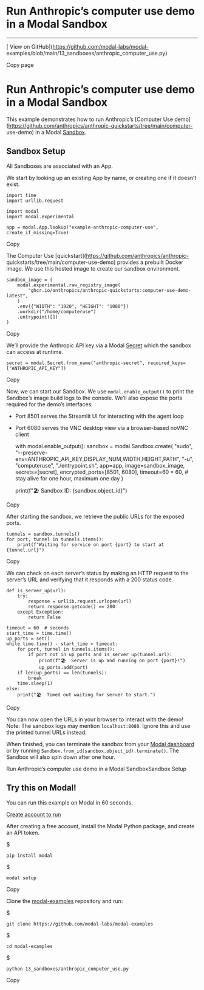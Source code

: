 # Run Anthropic’s computer use demo in a Modal Sandbox

* * *

[ View on GitHub](https://github.com/modal-labs/modal-
examples/blob/main/13_sandboxes/anthropic_computer_use.py)

Copy page

# Run Anthropic’s computer use demo in a Modal Sandbox

This example demonstrates how to run Anthropic’s [Computer Use
demo](https://github.com/anthropics/anthropic-quickstarts/tree/main/computer-
use-demo) in a Modal [Sandbox](https://modal.com/docs/guide/sandbox).

## Sandbox Setup

All Sandboxes are associated with an App.

We start by looking up an existing App by name, or creating one if it doesn’t
exist.

    import time
    import urllib.request

    import modal
    import modal.experimental

    app = modal.App.lookup("example-anthropic-computer-use", create_if_missing=True)

Copy

The Computer Use [quickstart](https://github.com/anthropics/anthropic-
quickstarts/tree/main/computer-use-demo) provides a prebuilt Docker image. We
use this hosted image to create our sandbox environment.

    sandbox_image = (
        modal.experimental.raw_registry_image(
            "ghcr.io/anthropics/anthropic-quickstarts:computer-use-demo-latest",
        )
        .env({"WIDTH": "1920", "HEIGHT": "1080"})
        .workdir("/home/computeruse")
        .entrypoint([])
    )

Copy

We’ll provide the Anthropic API key via a Modal
[Secret](https://modal.com/docs/guide/secrets) which the sandbox can access at
runtime.

    secret = modal.Secret.from_name("anthropic-secret", required_keys=["ANTHROPIC_API_KEY"])

Copy

Now, we can start our Sandbox. We use `modal.enable_output()` to print the
Sandbox’s image build logs to the console. We’ll also expose the ports
required for the demo’s interfaces:

  * Port 8501 serves the Streamlit UI for interacting with the agent loop
  * Port 6080 serves the VNC desktop view via a browser-based noVNC client

    with modal.enable_output():
        sandbox = modal.Sandbox.create(
            "sudo",
            "--preserve-env=ANTHROPIC_API_KEY,DISPLAY_NUM,WIDTH,HEIGHT,PATH",
            "-u",
            "computeruse",
            "./entrypoint.sh",
            app=app,
            image=sandbox_image,
            secrets=[secret],
            encrypted_ports=[8501, 6080],
            timeout=60 * 60,  # stay alive for one hour, maximum one day
        )

    print(f"🏖️  Sandbox ID: {sandbox.object_id}")

Copy

After starting the sandbox, we retrieve the public URLs for the exposed ports.

    tunnels = sandbox.tunnels()
    for port, tunnel in tunnels.items():
        print(f"Waiting for service on port {port} to start at {tunnel.url}")

Copy

We can check on each server’s status by making an HTTP request to the server’s
URL and verifying that it responds with a 200 status code.

    def is_server_up(url):
        try:
            response = urllib.request.urlopen(url)
            return response.getcode() == 200
        except Exception:
            return False

    timeout = 60  # seconds
    start_time = time.time()
    up_ports = set()
    while time.time() - start_time < timeout:
        for port, tunnel in tunnels.items():
            if port not in up_ports and is_server_up(tunnel.url):
                print(f"🏖️  Server is up and running on port {port}!")
                up_ports.add(port)
        if len(up_ports) == len(tunnels):
            break
        time.sleep(1)
    else:
        print("🏖️  Timed out waiting for server to start.")

Copy

You can now open the URLs in your browser to interact with the demo! Note: The
sandbox logs may mention `localhost:8080`. Ignore this and use the printed
tunnel URLs instead.

When finished, you can terminate the sandbox from your [Modal
dashboard](https://modal.com/containers) or by running
`Sandbox.from_id(sandbox.object_id).terminate()`. The Sandbox will also spin
down after one hour.

Run Anthropic’s computer use demo in a Modal SandboxSandbox Setup

## Try this on Modal!

You can run this example on Modal in 60 seconds.

[Create account to run](/signup)

After creating a free account, install the Modal Python package, and create an
API token.

$

    pip install modal

$

    modal setup

Copy

Clone the [modal-examples](https://github.com/modal-labs/modal-examples)
repository and run:

$

    git clone https://github.com/modal-labs/modal-examples

$

    cd modal-examples

$

    python 13_sandboxes/anthropic_computer_use.py

Copy
